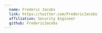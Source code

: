 ```yaml
---
  name: Frederic Jacobs
  link: https://twitter.com/FredericJacobs
  affiliation: Security Engineer 
  github: FredericJacobs
---
```

